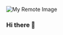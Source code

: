 
![My Remote Image](https://drive.google.com/file/d/1oVU-1EX8IslRtzoy8mVJsqXk_UWd7oj7/view?usp=sharing)



### Hi there 👋

<!--
**JesTapia/JesTapia** is a ✨ _special_ ✨ repository because its `README.md` (this file) appears on your GitHub profile.

Here are some ideas to get you started:

- 🔭 I’m currently working on ...
- 🌱 I’m currently learning ...
- 👯 I’m looking to collaborate on ...
- 🤔 I’m looking for help with ...
- 💬 Ask me about ...
- 📫 How to reach me: ...
- 😄 Pronouns: ...
- ⚡ Fun fact: ...
-->
